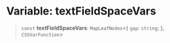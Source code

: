 # Variable: textFieldSpaceVars

> `const` **textFieldSpaceVars**: `MapLeafNodes`\<\{ `gap`: `string`; \}, `CSSVarFunction`\>
